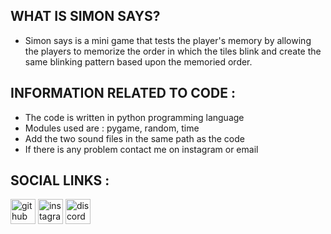 ## WHAT IS SIMON SAYS?
-  Simon says is a mini game that tests the player's memory by allowing 
   the players to memorize the order in which the tiles blink and create 
   the same blinking pattern based upon the memoried order.

## INFORMATION RELATED TO CODE : 
-  The code is written in python programming language
-  Modules used are : pygame, random, time
-  Add the two sound files in the same path as the code
-  If there is any problem contact me on instagram or email

## SOCIAL LINKS :
[<img src='https://cdn.jsdelivr.net/npm/simple-icons@3.0.1/icons/github.svg' alt='github' height='40'>](https://github.com/eternallyshadow)
[<img src='https://cdn.jsdelivr.net/npm/simple-icons@3.0.1/icons/instagram.svg' alt='instagram' height='40'>](https://www.instagram.com/eternallyshadow/)
[<img src='https://cdn.jsdelivr.net/npm/simple-icons@3.0.1/icons/discord.svg' alt='discord' height='40'>](https://discord.gg/kkq5F6jC5e) 
